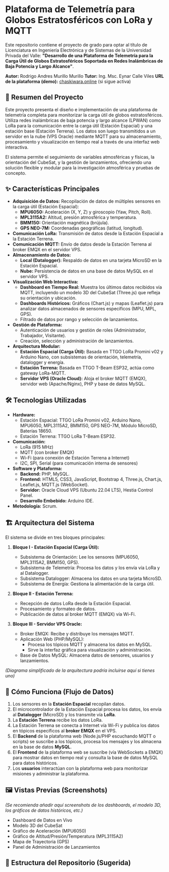 # Plataforma de Telemetría para Globos Estratosféricos con LoRa y MQTT

Este repositorio contiene el proyecto de grado para optar al título de Licenciatura en Ingeniería Electrónica y de Sistemas de la Universidad Privada del Valle: **"Desarrollo de una Plataforma de Telemetría para la Carga Útil de Globos Estratosféricos Soportada en Redes Inalámbricas de Baja Potencia y Largo Alcance"**.

**Autor:** Rodrigo Andres Murillo Murillo
**Tutor:** Ing. Msc. Eynar Calle Viles
**URL de la plataforma (demo):** [chaskiwara.online](http://chaskiwara.online) (si sigue activa)

## 📝 Resumen del Proyecto

Este proyecto presenta el diseño e implementación de una plataforma de telemetría completa para monitorizar la carga útil de globos estratosféricos. Utiliza redes inalámbricas de baja potencia y largo alcance (LPWAN) como LoRa para la comunicación entre la carga útil (Estación Espacial) y una estación base (Estación Terrena). Los datos son luego transmitidos a un servidor en la nube (VPS Oracle) mediante MQTT para su almacenamiento, procesamiento y visualización en tiempo real a través de una interfaz web interactiva.

El sistema permite el seguimiento de variables atmosféricas y físicas, la orientación del CubeSat, y la gestión de lanzamientos, ofreciendo una solución flexible y modular para la investigación atmosférica y pruebas de concepto.

## ✨ Características Principales

*   **Adquisición de Datos:** Recopilación de datos de múltiples sensores en la carga útil (Estación Espacial):
    *   **MPU6050:** Aceleración (X, Y, Z) y giroscopio (Yaw, Pitch, Roll).
    *   **MPL3115A2:** Altitud, presión atmosférica y temperatura.
    *   **BMM150:** Orientación magnética (brújula).
    *   **GPS NEO-7M:** Coordenadas geográficas (latitud, longitud).
*   **Comunicación LoRa:** Transmisión de datos desde la Estación Espacial a la Estación Terrena.
*   **Comunicación MQTT:** Envío de datos desde la Estación Terrena al broker EMQX en el servidor VPS.
*   **Almacenamiento de Datos:**
    *   **Local (Datalogger):** Respaldo de datos en una tarjeta MicroSD en la Estación Espacial.
    *   **Nube:** Persistencia de datos en una base de datos MySQL en el servidor VPS.
*   **Visualización Web Interactiva:**
    *   **Dashboard en Tiempo Real:** Muestra los últimos datos recibidos vía MQTT, incluyendo un modelo 3D del CubeSat (Three.js) que refleja su orientación y ubicación.
    *   **Dashboards Históricos:** Gráficos (Chart.js) y mapas (Leaflet.js) para analizar datos almacenados de sensores específicos (MPU, MPL, GPS).
    *   Filtrado de datos por rango y selección de lanzamientos.
*   **Gestión de Plataforma:**
    *   Autenticación de usuarios y gestión de roles (Administrador, Trabajador, Visitante).
    *   Creación, selección y administración de lanzamientos.
*   **Arquitectura Modular:**
    *   **Estación Espacial (Carga Útil):** Basada en TTGO LoRa Promini v02 y Arduino Nano, con subsistemas de orientación, telemetría, datalogger y energía.
    *   **Estación Terrena:** Basada en TTGO T-Beam ESP32, actúa como gateway LoRa-MQTT.
    *   **Servidor VPS (Oracle Cloud):** Aloja el broker MQTT (EMQX), servidor web (Apache/Nginx), PHP y base de datos MySQL.

## 🛠️ Tecnologías Utilizadas

*   **Hardware:**
    *   Estación Espacial: TTGO LoRa Promini v02, Arduino Nano, MPU6050, MPL3115A2, BMM150, GPS NEO-7M, Módulo MicroSD, Baterías 18650.
    *   Estación Terrena: TTGO LoRa T-Beam ESP32.
*   **Comunicación:**
    *   LoRa (915 MHz)
    *   MQTT (con broker EMQX)
    *   Wi-Fi (para conexión de Estación Terrena a Internet)
    *   I2C, SPI, Serial (para comunicación interna de sensores)
*   **Software y Plataforma:**
    *   **Backend:** PHP, MySQL.
    *   **Frontend:** HTML5, CSS3, JavaScript, Bootstrap 4, Three.js, Chart.js, Leaflet.js, MQTT.js (WebSocket).
    *   **Servidor:** Oracle Cloud VPS (Ubuntu 22.04 LTS), Hestia Control Panel.
    *   **Desarrollo Embebido:** Arduino IDE.
*   **Metodología:** Scrum.

## 🏗️ Arquitectura del Sistema

El sistema se divide en tres bloques principales:

1.  **Bloque I - Estación Espacial (Carga Útil):**
    *   Subsistema de Orientación: Lee los sensores (MPU6050, MPL3115A2, BMM150, GPS).
    *   Subsistema de Telemetría: Procesa los datos y los envía vía LoRa y al Datalogger.
    *   Subsistema Datalogger: Almacena los datos en una tarjeta MicroSD.
    *   Subsistema de Energía: Gestiona la alimentación de la carga útil.

2.  **Bloque II - Estación Terrena:**
    *   Recepción de datos LoRa desde la Estación Espacial.
    *   Procesamiento y formateo de datos.
    *   Publicación de datos al broker MQTT (EMQX) vía Wi-Fi.

3.  **Bloque III - Servidor VPS Oracle:**
    *   Broker EMQX: Recibe y distribuye los mensajes MQTT.
    *   Aplicación Web (PHP/MySQL):
        *   Procesa los tópicos MQTT y almacena los datos en MySQL.
        *   Sirve la interfaz gráfica para visualización y administración.
    *   Base de Datos MySQL: Almacena datos de sensores, usuarios y lanzamientos.

*(Diagrama simplificado de la arquitectura podría incluirse aquí si tienes uno)*

## 🚀 Cómo Funciona (Flujo de Datos)

1.  Los sensores en la **Estación Espacial** recopilan datos.
2.  El microcontrolador de la Estación Espacial procesa los datos, los envía al **Datalogger** (MicroSD) y los transmite vía **LoRa**.
3.  La **Estación Terrena** recibe los datos LoRa.
4.  La Estación Terrena se conecta a Internet vía Wi-Fi y publica los datos en tópicos específicos al **broker EMQX** en el VPS.
5.  El **Backend** de la plataforma web (Node.js/PHP escuchando MQTT o scripts) se suscribe a los tópicos, procesa los mensajes y los almacena en la base de datos **MySQL**.
6.  El **Frontend** de la plataforma web se suscribe (vía WebSockets a EMQX) para mostrar datos en tiempo real y consulta la base de datos MySQL para datos históricos.
7.  Los **usuarios** interactúan con la plataforma web para monitorizar misiones y administrar la plataforma.

## 🖼️ Vistas Previas (Screenshots)

*(Se recomienda añadir aquí screenshots de los dashboards, el modelo 3D, los gráficos de datos históricos, etc.)*

*   Dashboard de Datos en Vivo
*   Modelo 3D del CubeSat
*   Gráfico de Aceleración (MPU6050)
*   Gráfico de Altitud/Presión/Temperatura (MPL3115A2)
*   Mapa de Trayectoria (GPS)
*   Panel de Administración de Lanzamientos

## 📂 Estructura del Repositorio (Sugerida)
